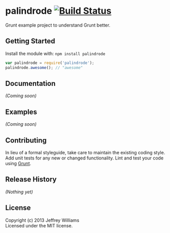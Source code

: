 # palindrode [![Build Status](https://secure.travis-ci.org/williamj/palindrode.png?branch=master)](http://travis-ci.org/williamj/palindrode)

Grunt example project to understand Grunt better.

## Getting Started
Install the module with: `npm install palindrode`

```javascript
var palindrode = require('palindrode');
palindrode.awesome(); // "awesome"
```

## Documentation
_(Coming soon)_

## Examples
_(Coming soon)_

## Contributing
In lieu of a formal styleguide, take care to maintain the existing coding style. Add unit tests for any new or changed functionality. Lint and test your code using [Grunt](http://gruntjs.com/).

## Release History
_(Nothing yet)_

## License
Copyright (c) 2013 Jeffrey Williams  
Licensed under the MIT license.
